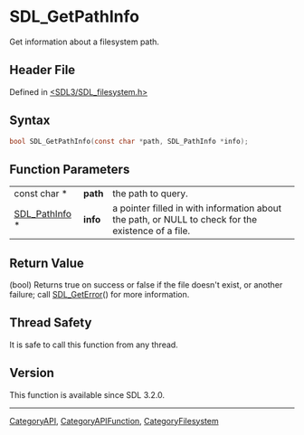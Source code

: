 # SDL_GetPathInfo

Get information about a filesystem path.

## Header File

Defined in [<SDL3/SDL_filesystem.h>](https://github.com/libsdl-org/SDL/blob/main/include/SDL3/SDL_filesystem.h)

## Syntax

```c
bool SDL_GetPathInfo(const char *path, SDL_PathInfo *info);
```

## Function Parameters

|                                |          |                                                                                                    |
| ------------------------------ | -------- | -------------------------------------------------------------------------------------------------- |
| const char *                   | **path** | the path to query.                                                                                 |
| [SDL_PathInfo](SDL_PathInfo) * | **info** | a pointer filled in with information about the path, or NULL to check for the existence of a file. |

## Return Value

(bool) Returns true on success or false if the file doesn't exist, or
another failure; call [SDL_GetError](SDL_GetError)() for more information.

## Thread Safety

It is safe to call this function from any thread.

## Version

This function is available since SDL 3.2.0.

----
[CategoryAPI](CategoryAPI), [CategoryAPIFunction](CategoryAPIFunction), [CategoryFilesystem](CategoryFilesystem)

